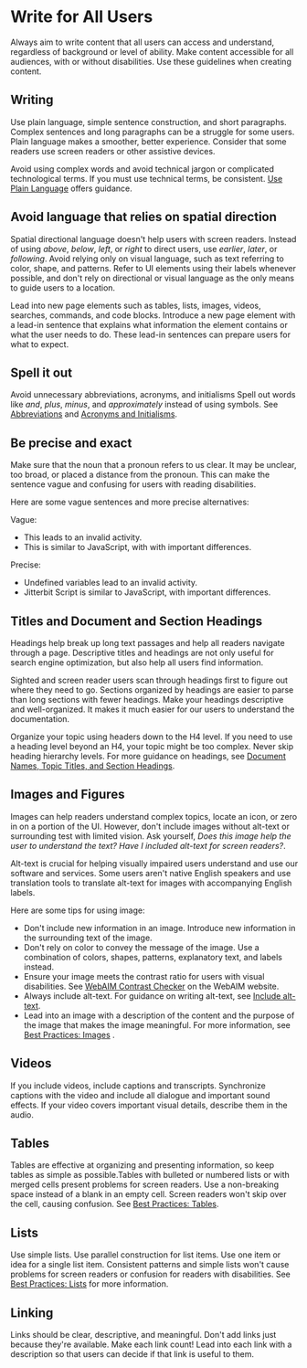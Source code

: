 ﻿# Write for All Users

Always aim to write content that all users can access and understand, regardless of background or level of ability. Make content
accessible for all audiences, with or without disabilities. 
Use these guidelines when creating content.

##  Writing
Use plain language, simple sentence construction, and short paragraphs. Complex sentences and long paragraphs can be
a struggle for some users. Plain language makes a smoother, better experience. Consider that some readers use
screen readers or other assistive devices.

Avoid using complex words and avoid technical jargon or complicated technological terms. If you must use
technical terms, be consistent. [Use Plain Language](plainlanguage.md) offers guidance.

##  Avoid language that relies on spatial direction
Spatial directional language doesn't help users with screen readers. Instead of using *above*, *below*, *left*, or
*right* to direct users, use *earlier*, *later*, or *following*. Avoid relying only on visual language,
such as text referring to color, shape, and patterns. Refer to UI elements using their labels whenever possible, and
don't rely on directional or visual language as the only means to guide users to a location.

Lead into new page elements such as tables, lists, images, videos, searches, commands, and code blocks. Introduce a
new page element with a lead-in sentence that explains what information the element contains or what the user needs
to do. These lead-in sentences can prepare users for what to expect.

##  Spell it out
Avoid unnecessary abbreviations, acronyms, and initialisms Spell out words like *and*, *plus*, *minus*, and
*approximately* instead of using symbols. See [Abbreviations](abbrev.md) and [Acronyms and Initialisms](acronym.md).

##  Be precise and exact
Make sure that the noun that a pronoun refers to us clear. It may be unclear, too broad, or placed a distance from
the pronoun. This can make the sentence vague and confusing for users with reading disabilities.

Here are some vague sentences and more precise alternatives:

Vague:

- This leads to an invalid activity.
- This is similar to JavaScript, with with important differences.

Precise: 

- Undefined variables lead to an invalid activity.
- Jitterbit Script is similar to JavaScript, with important differences.


## Titles and Document and Section Headings
Headings help break up long text passages and help all readers navigate through a page. Descriptive titles and
headings are not only useful for search engine optimization, but also help all users find information.

Sighted and screen reader users scan through headings first to figure out where they need to go. Sections
organized by headings are easier to parse than long sections with fewer headings. Make your headings descriptive and
well-organized. It makes it much easier for our users to understand the documentation.

Organize your topic using headers down to the H4 level. If you need to use a heading level beyond an H4, your topic
might be too complex. Never skip heading hierarchy levels. For more guidance on headings, see [Document Names, Topic Titles, and Section Headings](doctitlehed.md).

## Images and Figures
Images can help readers understand complex topics, locate an icon, or zero in on a portion of the UI. However, don't
include images without alt-text or surrounding test with limited vision. Ask yourself, *Does this image help
the user to understand the text? Have I included alt-text for screen readers?*.

Alt-text is crucial for helping visually impaired users understand and use our software and services. Some users
aren't native English speakers and use translation tools to translate alt-text for images with accompanying English
labels.

Here are some tips for using image:

* Don't include new information in an image. Introduce new information in the surrounding text of the image.
* Don't rely on color to convey the message of the image. Use a combination of colors, shapes, patterns, explanatory text,
and labels instead.
* Ensure your image meets the contrast ratio for users with visual disabilities. See
  <a href="https://webaim.org/resources/contrastchecker/" target="_blank">WebAIM Contrast Checker</a> on the WebAIM website.
* Always include alt-text. For guidance on writing alt-text, see [Include alt-text](alt-text.md).
* Lead into an image with a description of the content and the purpose of the image that makes the image meaningful.
  For more information, see [Best Practices: Images](imagebest.md) .

##  Videos
If you include videos, include captions and transcripts. Synchronize captions with the video and include all
dialogue and important sound effects. If your video covers important visual details, describe them in the audio.

##  Tables
Tables are effective at organizing and presenting information, so keep tables as simple as possible.Tables with
bulleted or numbered lists or with merged cells present problems for screen readers. Use a non-breaking space
instead of a blank in an empty cell. Screen readers won't skip over the cell, causing confusion. See
[Best Practices: Tables](tablesbp.md).

##  Lists
Use simple lists. Use parallel construction for list items. Use one item or idea for a single list item. Consistent
patterns and simple lists won't cause problems for screen readers or confusion for readers with disabilities. See
[Best Practices: Lists](listbp.md) for more information.

## Linking
Links should be clear, descriptive, and meaningful. Don't add links just because they're available. Make each link
count! Lead into each link with a description so that users can decide if that link is useful to them.
